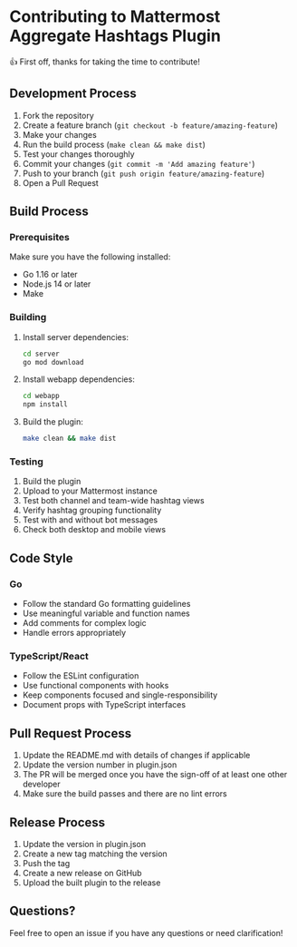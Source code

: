 # Contributing to Mattermost Aggregate Hashtags Plugin

👍 First off, thanks for taking the time to contribute!

## Development Process

1. Fork the repository
2. Create a feature branch (`git checkout -b feature/amazing-feature`)
3. Make your changes
4. Run the build process (`make clean && make dist`)
5. Test your changes thoroughly
6. Commit your changes (`git commit -m 'Add amazing feature'`)
7. Push to your branch (`git push origin feature/amazing-feature`)
8. Open a Pull Request

## Build Process

### Prerequisites

Make sure you have the following installed:
- Go 1.16 or later
- Node.js 14 or later
- Make

### Building

1. Install server dependencies:
   ```bash
   cd server
   go mod download
   ```

2. Install webapp dependencies:
   ```bash
   cd webapp
   npm install
   ```

3. Build the plugin:
   ```bash
   make clean && make dist
   ```

### Testing

1. Build the plugin
2. Upload to your Mattermost instance
3. Test both channel and team-wide hashtag views
4. Verify hashtag grouping functionality
5. Test with and without bot messages
6. Check both desktop and mobile views

## Code Style

### Go
- Follow the standard Go formatting guidelines
- Use meaningful variable and function names
- Add comments for complex logic
- Handle errors appropriately

### TypeScript/React
- Follow the ESLint configuration
- Use functional components with hooks
- Keep components focused and single-responsibility
- Document props with TypeScript interfaces

## Pull Request Process

1. Update the README.md with details of changes if applicable
2. Update the version number in plugin.json
3. The PR will be merged once you have the sign-off of at least one other developer
4. Make sure the build passes and there are no lint errors

## Release Process

1. Update the version in plugin.json
2. Create a new tag matching the version
3. Push the tag
4. Create a new release on GitHub
5. Upload the built plugin to the release

## Questions?

Feel free to open an issue if you have any questions or need clarification!

